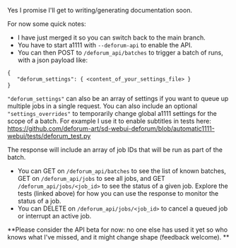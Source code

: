 Yes I promise I'll get to writing/generating documentation soon. 

For now some quick notes:
- I have just merged it so you can switch back to the main branch.
- You have to start a1111 with `--deforum-api` to enable the API.
- You can then POST to `/deforum_api/batches`  to trigger a batch of runs, with a json payload like:
```
{
   "deforum_settings": { <content_of_your_settings_file> }
}
```

`"deforum_settings"` can also be an array of settings if you want to queue up multiple jobs in a single request. You can also include an optional  `"settings_overrides"`  to temporarily change global a1111 settings for the scope of a batch.  For example I use it to enable subtitles in tests here: https://github.com/deforum-art/sd-webui-deforum/blob/automatic1111-webui/tests/deforum_test.py

The response will include an array of job IDs that will be run as part of the batch.

- You can GET on `/deforum_api/batches` to see the list of known batches, GET on `/deforum_api/jobs`  to see all jobs, and GET `/deforum_api/jobs/<job_id>` to see the status of a given job. Explore the tests (linked above) for how you can use the response to monitor the status of a job.
- You can DELETE  on `/deforum_api/jobs/<job_id>` to cancel a queued job or interrupt an active job.

**Please consider the API beta for now: no one else has used it yet so who knows what I've missed, and it might change shape (feedback welcome).  **